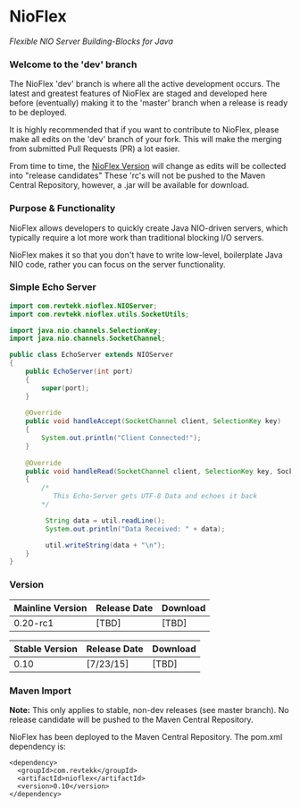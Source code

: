 # NioFlex
*Flexible NIO Server Building-Blocks for Java*

### Welcome to the 'dev' branch

The NioFlex 'dev' branch is where all the active development occurs. The latest and greatest
features of NioFlex are staged and developed here before (eventually) making it to the 'master' branch
when a release is ready to be deployed. 

It is highly recommended that if you want to contribute to NioFlex, please make all edits on the 'dev'
branch of your fork. This will make the merging from submitted Pull Requests (PR) a lot easier. 

From time to time, the [NioFlex Version](#version) will change as edits will be collected into "release candidates"
These 'rc's will not be pushed to the Maven Central Repository, however, a .jar will be available for download.

### Purpose & Functionality

NioFlex allows developers to quickly create Java NIO-driven servers, which typically
require a lot more work than traditional blocking I/O servers.

NioFlex makes it so that you don't have to write low-level, boilerplate Java NIO code,
rather you can focus on the server functionality.

### Simple Echo Server

```java
import com.revtekk.nioflex.NIOServer;
import com.revtekk.nioflex.utils.SocketUtils;

import java.nio.channels.SelectionKey;
import java.nio.channels.SocketChannel;

public class EchoServer extends NIOServer
{
    public EchoServer(int port)
    {
        super(port);
    }
    
    @Override
    public void handleAccept(SocketChannel client, SelectionKey key)
    {
        System.out.println("Client Connected!");
    }
    
    @Override
    public void handleRead(SocketChannel client, SelectionKey key, SocketUtil util)
    {
        /*
           This Echo-Server gets UTF-8 Data and echoes it back
        */

         String data = util.readLine();
         System.out.println("Data Received: " + data);

         util.writeString(data + "\n");
    }
}
```


### Version

| Mainline Version | Release Date  | Download    | 
| ---------------- | ------------- | ----------- |
| 0.20-rc1         | [TBD]         | [TBD]       |



| Stable Version   | Release Date  | Download    | 
| ---------------- | ------------- | ----------- |
| 0.10             | [7/23/15]     | [TBD]       |

### Maven Import

**Note:** This only applies to stable, non-dev releases (see master branch). No release candidate will
be pushed to the Maven Central Repository. 

NioFlex has been deployed to the Maven Central Repository. The pom.xml
dependency is:

```
<dependency>
  <groupId>com.revtekk</groupId>
  <artifactId>nioflex</artifactId>
  <version>0.10</version>
</dependency>
```
